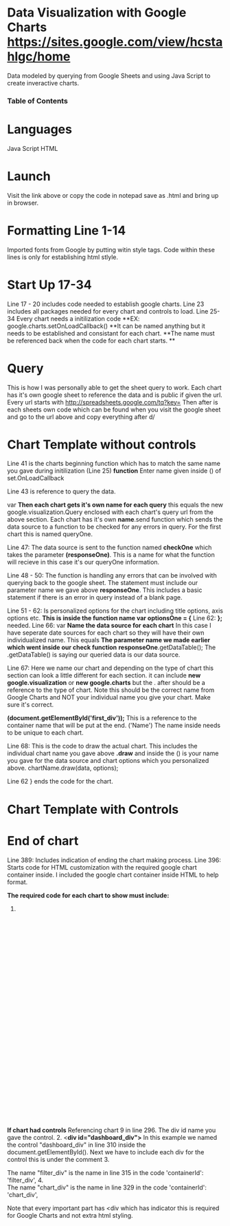 # Data Visualization with Google Charts https://sites.google.com/view/hcstahlgc/home 
Data modeled by querying from Google Sheets and using Java Script to create inveractive charts.
 ### Table of Contents

  
# Languages
Java Script
HTML
# Launch
Visit the link above or copy the code in notepad save as .html and bring up in browser.

# Formatting  Line 1-14 
Imported fonts from Google by putting witin style tags.
Code within these lines is only for establishing html stlyle.

# Start Up 17-34
Line 17 - 20 includes code needed to establish google charts.
Line 23 includes all packages needed for every chart and controls to load.
Line 25-34 Every chart needs a initilization code **EX: google.charts.setOnLoadCallback() **It can be named anything but it needs to be established and consistant for each chart. **The name must be referenced back when the code for each chart starts. **

# Query 
This is how I was personally able to get the sheet query to work.
Each chart has it's own google sheet to reference the data and is public if given the url.
Every url starts with http://spreadsheets.google.com/tq?key= 
Then after is each sheets own code which can be found when you visit the google sheet and go to the url above and copy everything after 
d/
# Chart Template without controls
Line 41  is the charts beginning function which has to match the same name you gave during initilization (Line 25)
**function** Enter name given inside () of set.OnLoadCallback

Line 43 is reference to query the data.

var **Then each chart gets it's own name for each query**  this equals the new google.visualization.Query enclosed with each chart's query url from the above section.
Each chart has it's own **name**.send function which sends the data source to a function to be checked for any errors in query. For the first chart this is named queryOne. 

Line 47: The data source is sent to the function named **checkOne** which takes the parameter **(responseOne)**. This is a name for what the function will recieve in this case it's our queryOne information.

Line 48 - 50: The function is handling any errors that can be involved with querying back to the google sheet. The statement must include our parameter name we gave above
**responseOne**. This includes a basic statement if there is an error in query instead of a blank page.

Line 51 - 62: Is personalized options for the chart including title options, axis options etc. **This is inside the function name var optionsOne = {**
Line 62: **};** needed.
Line 66: var **Name the data source for each chart** In this case I have seperate date sources for each chart so they will have their own individualized name. 
This equals **The parameter name we made earlier which went inside our check function** 
**responseOne**.getDataTable();
The .getDataTable() is saying our queried data is our data source.

Line 67: Here we name our chart and depending on the type of chart this section can look a little different for each section.
it can include **new google.visualization** or **new google.charts** but the . after should be a reference to the type of chart.
Note this should be the correct name from Google Charts and NOT your individual name you give your chart. Make sure it's correct.


**(document.getElementById('first_div'));** This is a reference to the container name that will be put at the end. 
('Name')  The name inside needs to be unique to each chart. 

Line 68: This is the code to draw the actual chart.
This includes the individual chart name you gave above **.draw** and inside the () is your name you gave for the data source and chart options which you personalized above.
chartName.draw(data, options);

Line 62  } ends the code for the chart.

# Chart Template with Controls
 
  
  
  
  
  
  
  

  
 # End of chart
 Line 389: Includes indication of ending the chart making process. 
 Line 396: Starts code for HTML customization with the required google chart container inside.
 I included the google chart container inside HTML to help format.
 
 **The required code for each chart to show must include:**
1. <div id="div container name you gave the chart" style="width: 800px; height: 500px;"></div> 

**If chart had controls** Referencing chart 9 in line 296.
The div id name you gave the control.
2.  <**div id="dashboard_div">** In this example we named the control "dashboard_div" in line 310 inside the document.getElementById().
 Next we have to include each div for the control this is under the comment
      <!--Divs that will hold each control and chart--> 
      3. <div id="filter_div"></div>  The name "filter_div" is the name in line 315 in the code 'containerId': 'filter_div',
      4. <div id="chart_div"></div> The name "chart_div" is the name in line 329 in the code 'containerId': 'chart_div', 

Note that every important part has <div which has indicator this is required for Google Charts and not extra html styling. 

